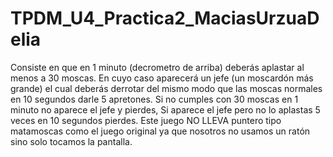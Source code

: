 # TPDM_U4_Practica2_MaciasUrzuaDelia
 Consiste en que en 1 minuto (decrometro de arriba) deberás aplastar al menos a 30 moscas. En cuyo caso aparecerá un jefe (un moscardón más grande) el cual deberás derrotar del mismo modo que las moscas normales en 10 segundos darle 5 apretones. Si no cumples con 30 moscas en 1 minuto no aparece el jefe y pierdes, Si aparece el jefe pero no lo aplastas 5 veces en 10 segundos pierdes. Este juego NO LLEVA puntero tipo matamoscas como el juego original ya que nosotros no usamos un ratón sino solo tocamos la pantalla.
